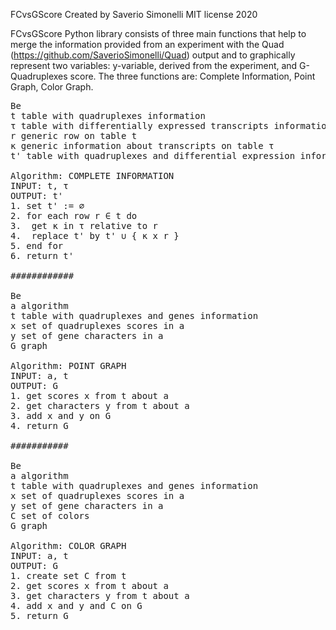 FCvsGScore Created by Saverio Simonelli MIT license 2020

FCvsGScore Python library consists of three main functions that help to merge the information provided from an experiment with the Quad 
(https://github.com/SaverioSimonelli/Quad) output and to graphically represent two variables: y-variable, derived from the experiment, and G-Quadruplexes score.
The three functions are:
Complete Information, Point Graph, Color Graph.

<pre>
Be
t table with quadruplexes information
τ table with differentially expressed transcripts information
r generic row on table t
κ generic information about transcripts on table τ
t' table with quadruplexes and differential expression information

Algorithm: COMPLETE INFORMATION
INPUT: t, τ
OUTPUT: t'
1. set t' := ∅
2. for each row r ∈ t do
3.	get κ in τ relative to r
4. 	replace t' by t' ∪ { κ x r }
5. end for
6. return t'

############

Be
a algorithm
t table with quadruplexes and genes information
x set of quadruplexes scores in a
y set of gene characters in a
G graph

Algorithm: POINT GRAPH
INPUT: a, t
OUTPUT: G
1. get scores x from t about a
2. get characters y from t about a
3. add x and y on G
4. return G

###########

Be
a algorithm
t table with quadruplexes and genes information
x set of quadruplexes scores in a
y set of gene characters in a
C set of colors
G graph

Algorithm: COLOR GRAPH
INPUT: a, t
OUTPUT: G
1. create set C from t
2. get scores x from t about a
3. get characters y from t about a
4. add x and y and C on G
5. return G

</pre>
